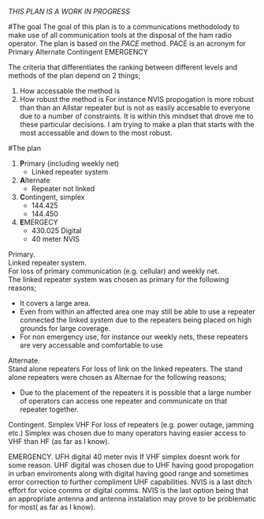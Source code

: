 *THIS PLAN IS A WORK IN PROGRESS*

#The goal
The goal of this plan is to a communications methodolody to make use of all communication tools at the disposal of the ham radio operator.
The plan is based on the *PACE* method. PACE is an acronym for 
Primary
Alternate
Contingent
EMERGENCY

The criteria that differentiates the ranking between different levels and methods of the plan depend on 2 things;
1. How accessable the method is
2. How robust the method is
For instance NVIS propogation is more robust than than an Allstar repeater but is not as easily accesable to everyone due to a number of constraints.
It is within this mindset that drove me to these particular decisions. I am trying to make a plan that starts with the most accessable and down to the most robust.

#The plan

1. **P**rimary (including weekly net)
   - Linked repeater system
2. **A**lternate
   - Repeater not linked
3. **C**ontingent, simplex
   - 144.425
   - 144.450
4. **E**MERGECY
   - 430.025 Digital
   - 40 meter NVIS

Primary.  
Linked repeater system.  
For loss of primary communication (e.g. cellular) and weekly net.  
The linked repeater system was chosen as primary for the following reasons;
- It covers a large area.
- Even from within an affected area one may still be able to use a repeater connected the linked system due to the repeaters being placed on high grounds for large coverage.
- For non emergency use, for instance our weekly nets, these repeaters are very accessable and comfortable to use

Alternate.  
Stand alone repeaters
For loss of link on the linked repeaters.
The stand alone repeaters were chosen as Alternae for the following reasons;
- Due to the placement of the repeaters it is possible that a large number of operators can access one repeater and communicate on that repeater together.

Contingent.
Simplex VHF
For loss of repeaters (e.g. power outage, jamming etc.)
Simplex was chosen due to many operators having easier access to VHF than HF (as far as I know).

EMERGENCY.
UFH digital
40 meter nvis
If VHF simplex doesnt work for some reason.
UHF digital was chosen due to UHF having good propogation in urban enviroments along with digital having good range and sometimes error correction to further compliment UHF capabilities.
NVIS is a last ditch effort for voice comms or digital comms. 
NVIS is the last option being that an appropriate antenna and antenna instalation may prove to be problematic for most( as far as I know).
